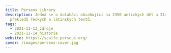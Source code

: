 ```yaml
---
title: Perseus Library
description: Jedná se o databázi obsahující na 2356 antických děl a 3145 edicí a
  překladů řeckých a latinských textů.
tags:
  - 2021-11-13_zdroje
  - 2021-11-14_historie
website: https://scaife.perseus.org/
cover: /images/perseus-cover.jpg
---
```

